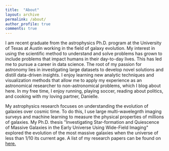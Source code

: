 ```yaml
---
title:  "About"
layout: archive
permalink: /about/
author_profile: true
comments: true
---
```


I am recent graduate from the astrophysics Ph.D. program at the
University of Texas at Austin working in the field of galaxy evolution.
My interest in using the scientific method to understand and solve 
problems has grown to include problems that impact humans in their day-to-day lives.
This has led me to pursue a career in data science.
The root of my passion for astronomy lies in investigating large datasets to
develop novel solutions and distill data-driven insights. I enjoy learning
new analytic techniques and visualization methods that allow me to apply my
experience as an astronomical researcher to non-astronomical problems, which
I blog about here. In my free time, I enjoy running, playing soccer, 
reading about politics, and cooking with my loving partner, Danielle.

My astrophysics research focuses on understanding the evolution of galaxies 
over cosmic time. To do this, I use large multi-wavelegnth imaging surveys and 
machine learning to measure the physical properties of millions of galaxies. 
My Ph.D. thesis "Investigating Star-formation and Quiescence of Massive 
Galaxies in the Early Universe Using Wide-Field Imaging" explored the evolution of 
the most massive galaxies when the universe of less than 1/10 its current age. 
A list of my research papers can be found on
[here.](https://arxiv.org/search/?searchtype=author&query=Stevans%2C+M)